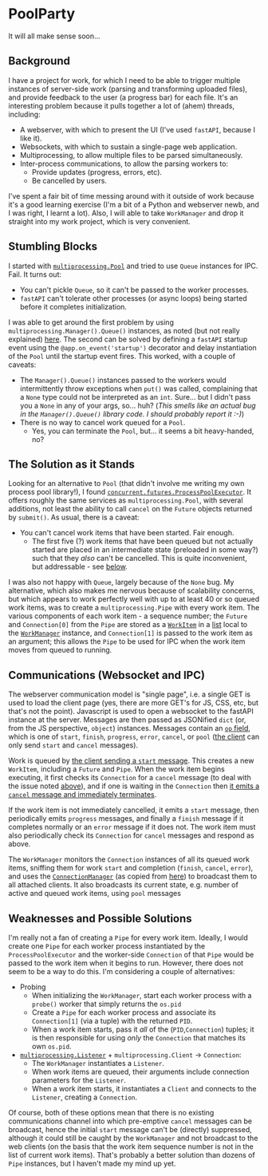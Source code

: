# PoolParty
It will all make sense soon...

## Background
I have a project for work, for which I need to be able to trigger multiple instances of server-side work (parsing and transforming uploaded files), and provide feedback to the user (a progress bar) for each file. It's an interesting problem because it pulls together a lot of (ahem) threads, including:
- A webserver, with which to present the UI (I've used `fastAPI`, because I like it).
- Websockets, with which to sustain a single-page web application.
- Multiprocessing, to allow multiple files to be parsed simultaneously.
- Inter-process communications, to allow the parsing workers to:
  - Provide updates (progress, errors, etc).
  - Be cancelled by users.

I've spent a fair bit of time messing around with it outside of work because it's a good learning exercise (I'm a bit of a Python and webserver newb, and I was right, I learnt a lot).  Also, I will able to take `WorkManager` and drop it straight into my work project, which is very convenient.

## Stumbling Blocks
I started with [`multiprocessing.Pool`](https://docs.python.org/3/library/multiprocessing.html#module-multiprocessing.pool) and tried to use `Queue` instances for IPC. Fail. It turns out:
- You can't pickle `Queue`, so it can't be passed to the worker processes.
- `fastAPI` can't tolerate other processes (or async loops) being started before it completes initialization.

I was able to get around the first problem by using `multiprocessing.Manager().Queue()` instances, as noted (but not really explained) [here](https://docs.python.org/3/library/multiprocessing.html#pipes-and-queues). The second can be solved by defining a `fastAPI` startup event using the `@app.on_event('startup')` decorator and delay instantiation of the `Pool` until the startup event fires. This worked, with a couple of caveats:
- The `Manager().Queue()` instances passed to the workers would intermittently throw exceptions when `put()` was called, complaining that a `None` type 
  could not be interpreted as an `int`. Sure... but I didn't pass you a `None` in any of your args, so... huh?  (*This smells like an actual bug in the `Manager().Queue()` library code. I should probably report it :-)*)
- There is no way to cancel work queued for a `Pool`.
  - Yes, you can terminate the `Pool`, but... it seems a bit heavy-handed, no?

## The Solution as it Stands
Looking for an alternative to `Pool` (that didn't involve me writing my own process pool library!), I found [`concurrent.futures.ProcessPoolExecutor`](https://docs.python.org/3/library/concurrent.futures.html?#processpoolexecutor). It offers roughly the same services as `multiprocessing.Pool`, with several additions, not least the ability to call `cancel` on the `Future` objects returned by `submit()`. As usual, there is a caveat:
- You can't cancel work items that have been started. Fair enough.
  - <a name="cancel-issue"></a>The first five (?) work items that have been queued but not actually started are placed in an intermediate state (preloaded in some way?) such that they *also* can't be cancelled. This is quite inconvenient, but addressable - see [below](#cancel-solution).

I was also not happy with `Queue`, largely because of the `None` bug.  My alternative, which also makes me nervous because of scalability concerns, but which appears to work perfectly well with up to at least 40 or so queued work items, was to create a `multiprocessing.Pipe` with every work item.  The various components of each work item - a sequence number; the `Future` and `Connection[0]` from the `Pipe` are stored as a [`WorkItem`](src/WorkManager.py#L160) in a [list](src/WorkManager.py#L170) local to the [`WorkManager`](src/WorkManager.py#L1) instance, and `Connection[1]` is passed to the work item as an argument; this allows the `Pipe` to be used for IPC when the work item moves from queued to running.

## Communications (Websocket and IPC)
The webserver communication model is "single page", i.e. a single GET is used to load the client page (yes, there are more GET's for JS, CSS, etc, but that's not the point). Javascript is used to open a websocket to the fastAPI instance at the server. Messages are then passed as JSONified `dict` (or, from the JS perspective, `object`) instances.  Messages contain an [`op` field](src/WorkManager.py#L95), which is one of `start`, `finish`, `progress`, `error`, `cancel`, or `pool` ([the client](src/WorkManager.py#L140) can only send `start` and `cancel` messages).

Work is queued by [the client sending a `start` message](src/static/threading.js#L70).  This creates a new `WorkItem`, including a `Future` and `Pipe`. <a name="cancel-solution"></a>When the work item begins executing, it first checks its `Connection` for a `cancel` message (to deal with the issue noted [above](#cancel-issue)), and if one is waiting in the `Connection` then [it emits a `cancel` message and immediately terminates](src/Worker.py#L6).

If the work item is not immediately cancelled, it emits a `start` message, then periodically emits `progress` messages, and finally a `finish` message if it completes normally or an `error` message if it does not. The work item must also periodically check its `Connection` for `cancel` messages and respond as above.

The `WorkManager` monitors the `Connection` instances of all its queued work items, sniffing them for work `start` and completion (`finish`, `cancel`, `error`), and uses the [`ConnectionManager`](src/ConnectionManager.py) (as copied from [here](https://fastapi.tiangolo.com/advanced/websockets/#handling-disconnections-and-multiple-clients)) to broadcast them to all attached clients. It also broadcasts its current state, e.g. number of active and queued work items, using `pool` messages

## Weaknesses and Possible Solutions
I'm really not a fan of creating a `Pipe` for every work item. Ideally, I would create one `Pipe` for each worker process instantiated by the `ProcessPoolExecutor` and the worker-side `Connection` of that `Pipe` would be passed to the work item when it begins to run. However, there does not seem to be a way to do this.  I'm considering a couple of alternatives:
- Probing
  - When initializing the `WorkManager`, start each worker process with a `probe()` worker that simply returns the `os.pid`
  - Create a `Pipe` for each worker process and associate its `Connection[1]` (via a tuple) with the returned `PID`.
  - When a work item starts, pass it *all* of the (`PID`,`Connection`) tuples; it is then responsible for using *only* the `Connection` that matches its own `os.pid`.
- [`multiprocessing.Listener`](https://docs.python.org/3/library/multiprocessing.html#module-multiprocessing.connection) + `multiprocessing.Client` -> `Connection`:
  - The `WorkManager` instantiates a `Listener`.
  - When work items are queued, their arguments include connection parameters for the `Listener`.
  - When a work item starts, it instantiates a `Client` and connects to the `Listener`, creating a `Connection`.

Of course, both of these options mean that there is no existing communications channel into which pre-emptive `cancel` messages can be broadcast, hence the initial `start` message can't be (directly) suppressed, although it could still be caught by the `WorkManager` and not broadcast to the web clients (on the basis that the work item sequence number is not in the list of current work items).  That's probably a better solution than dozens of `Pipe` instances, but I haven't made my mind up yet.
